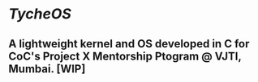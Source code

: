 
# _TycheOS_
## A lightweight kernel and OS developed in C for CoC's Project X Mentorship Ptogram @ VJTI, Mumbai. \[WIP]
    